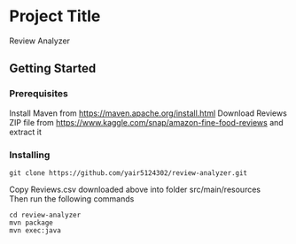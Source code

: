 # Project Title

Review Analyzer

## Getting Started

### Prerequisites

Install Maven from https://maven.apache.org/install.html
Download Reviews ZIP file from https://www.kaggle.com/snap/amazon-fine-food-reviews and extract it

### Installing

```
git clone https://github.com/yair5124302/review-analyzer.git
```

Copy Reviews.csv downloaded above into folder src/main/resources  
Then run the following commands
```
cd review-analyzer
mvn package
mvn exec:java
```
